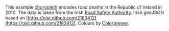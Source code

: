 This example [choropleth](http://bl.ocks.org/4060606) encodes road deaths in the Republic of Ireland in 2010. The data is taken from the Irish [Road Safety Authority](http://www.rsa.ie/en/RSA/Road-Safety/Our-Research/Deaths-injuries-on-Irish-roads/). Irish geoJSON based on [https://gist.github.com/2183412](https://gist.github.com/2183412). Colours by [Colorbrewer](http://www.colorbrewer.org).